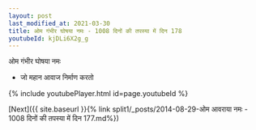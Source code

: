 ```yaml
---
layout: post
last_modified_at: 2021-03-30
title: ओम गंभीर घोषया नमः - 1008 दिनों की तपस्या में दिन 178
youtubeId: kjDLi6X2g_g
---
```

 
 
 ओम गंभीर घोषया नमः  
 
 -  जो महान आवाज निर्माण करतो 
 
  
 
  
 
 
 
 
 
 


{% include youtubePlayer.html id=page.youtubeId %}
 
[Next]({{ site.baseurl }}{% link  split1/_posts/2014-08-29-ओम आवराया नमः - 1008 दिनों की तपस्या में दिन 177.md%})
 
